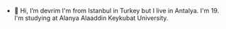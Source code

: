 - 👋 Hi, I’m devrim
I'm from Istanbul in Turkey but I live in Antalya.
I'm 19.
I'm studying at Alanya Alaaddin Keykubat University.

<!---
devrim-1283/devrim-1283 is a ✨ special ✨ repository because its `README.md` (this file) appears on your GitHub profile.
You can click the Preview link to take a look at your changes.
--->
